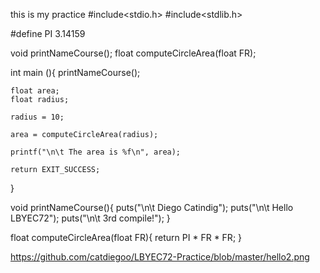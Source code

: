 this is my practice 
#include<stdio.h>
#include<stdlib.h>

#define PI 3.14159

void printNameCourse();
float computeCircleArea(float FR);

int main (){
	printNameCourse();
	
	
	float area;
	float radius;
	
	radius = 10;
	
	area = computeCircleArea(radius);
	
	printf("\n\t The area is %f\n", area);
	
	return EXIT_SUCCESS;
}

void printNameCourse(){
	puts("\n\t Diego Catindig");
	puts("\n\t Hello LBYEC72");
	puts("\n\t 3rd compile!");
}

float computeCircleArea(float FR){
	return PI * FR * FR;
}


https://github.com/catdiegoo/LBYEC72-Practice/blob/master/hello2.png
